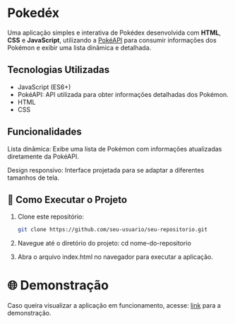 
# Pokedéx
Uma aplicação simples e interativa de Pokédex desenvolvida com **HTML**, **CSS** e **JavaScript**, utilizando a [PokéAPI](https://petervil.github.io/pokedex/) para consumir informações dos Pokémon e exibir uma lista dinâmica e detalhada.




## Tecnologias Utilizadas

* JavaScript (ES6+)
* PokéAPI: API utilizada para obter informações detalhadas dos Pokémon.
* HTML
* CSS


## Funcionalidades

Lista dinâmica: Exibe uma lista de Pokémon com informações atualizadas diretamente da PokéAPI.

Design responsivo: Interface projetada para se adaptar a diferentes tamanhos de tela.


## 🔧 Como Executar o Projeto

1. Clone este repositório:
   ```bash
   git clone https://github.com/seu-usuario/seu-repositorio.git

2. Navegue até o diretório do projeto:
    cd nome-do-repositorio

3. Abra o arquivo index.html no navegador para executar a aplicação.


# 🌐 Demonstração

Caso queira visualizar a aplicação em funcionamento, acesse: [link](https://petervil.github.io/pokedex/) para a demonstração.
